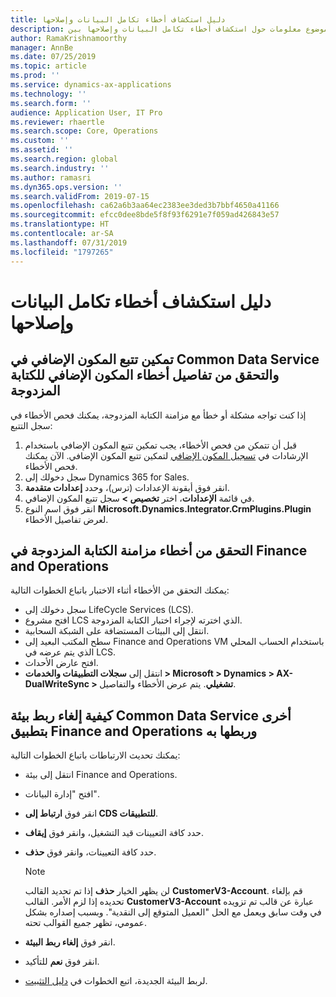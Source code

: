 ```yaml
---
title: دليل استكشاف أخطاء تكامل البيانات وإصلاحها
description: يوفر هذا الموضوع معلومات حول استكشاف أخطاء تكامل البيانات وإصلاحها بين Microsoft Dynamics 365 for Finance and Operations وCommon Data Service.
author: RamaKrishnamoorthy
manager: AnnBe
ms.date: 07/25/2019
ms.topic: article
ms.prod: ''
ms.service: dynamics-ax-applications
ms.technology: ''
ms.search.form: ''
audience: Application User, IT Pro
ms.reviewer: rhaertle
ms.search.scope: Core, Operations
ms.custom: ''
ms.assetid: ''
ms.search.region: global
ms.search.industry: ''
ms.author: ramasri
ms.dyn365.ops.version: ''
ms.search.validFrom: 2019-07-15
ms.openlocfilehash: ca62a6b3aa64ec2383ee3ded3b7bbf4650a41166
ms.sourcegitcommit: efcc0dee8bde5f8f93f6291e7f059ad426843e57
ms.translationtype: HT
ms.contentlocale: ar-SA
ms.lasthandoff: 07/31/2019
ms.locfileid: "1797265"
---
```

# <a name="troubleshooting-guide-for-data-integration"></a>دليل استكشاف أخطاء تكامل البيانات وإصلاحها

## <a name="enable-plugin-trace-in-common-data-service-and-check-the-dual-write-plugin-error-details"></a>تمكين تتبع المكون الإضافي في Common Data Service والتحقق من تفاصيل أخطاء المكون الإضافي للكتابة المزدوجة

إذا كنت تواجه مشكلة أو خطأ مع مزامنة الكتابة المزدوجة، يمكنك فحص الأخطاء في سجل التتبع:

1. قبل أن تتمكن من فحص الأخطاء، يجب تمكين تتبع المكون الإضافي باستخدام الإرشادات في [تسجيل المكون الإضافي](https://docs.microsoft.com/en-us/powerapps/developer/common-data-service/tutorial-write-plug-in#view-trace-logs) لتمكين تتبع المكون الإضافي. الآن يمكنك فحص الأخطاء.
2. سجل دخولك إلى Dynamics 365 for Sales.
3. انقر فوق أيقونة الإعدادات (ترس)، وحدد **إعدادات متقدمة**.
4. في قائمة **الإعدادات**، اختر **تخصيص >** سجل تتبع المكون الإضافي.
5. انقر فوق اسم النوع **Microsoft.Dynamics.Integrator.CrmPlugins.Plugin** لعرض تفاصيل الأخطاء.

## <a name="check-dual-write-synchronization-errors-in-finance-and-operations"></a>التحقق من أخطاء مزامنة الكتابة المزدوجة في Finance and Operations

يمكنك التحقق من الأخطاء أثناء الاختبار باتباع الخطوات التالية:

+ سجل دخولك إلى LifeCycle Services (LCS).
+ افتح مشروع LCS الذي اخترته لإجراء اختبار الكتابة المزدوجة.
+ انتقل إلى البيئات المستضافة على الشبكة السحابية.
+ سطح المكتب البعيد إلى Finance and Operations VM باستخدام الحساب المحلي الذي يتم عرضه في LCS.
+ افتح عارض الأحداث. 
+ انتقل إلى **سجلات التطبيقات والخدمات > Microsoft > Dynamics > AX-DualWriteSync > تشغيلي**. يتم عرض الأخطاء والتفاصيل.

## <a name="how-to-unlink-and-link-another-common-data-service-environment-from-finance-and-operations"></a>كيفية إلغاء ربط بيئة Common Data Service أخرى بتطبيق Finance and Operations وربطها به

يمكنك تحديث الارتباطات باتباع الخطوات التالية:

+ انتقل إلى بيئة Finance and Operations.
+ افتح "إدارة البيانات".
+ انقر فوق **ارتباط إلى CDS للتطبيقات**.
+ حدد كافة التعيينات قيد التشغيل، وانقر فوق **إيقاف**. 
+ حدد كافة التعيينات، وانقر فوق **حذف**.

    > [!NOTE]
    > لن يظهر الخيار **حذف** إذا تم تحديد القالب **CustomerV3-Account**. قم بإلغاء تحديده إذا لزم الأمر. القالب **CustomerV3-Account** عبارة عن قالب تم تزويده في وقت سابق ويعمل مع الحل "العميل المتوقع إلى النقدية". وبسبب إصداره بشكل عمومي، تظهر جميع القوالب تحته.

+ انقر فوق **إلغاء ربط البيئة**.
+ انقر فوق **نعم** للتأكيد.
+ لربط البيئة الجديدة، اتبع الخطوات في [دليل التثبيت](https://aka.ms/dualwrite-docs).

